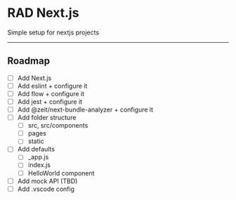 # RAD Next.js
Simple setup for nextjs projects

---
## Roadmap
- [ ] Add Next.js
- [ ] Add eslint + configure it
- [ ] Add flow + configure it
- [ ] Add jest + configure it
- [ ] Add @zeit/next-bundle-analyzer + configure it
- [ ] Add folder structure
  - [ ] src, src/components
  - [ ] pages
  - [ ] static
- [ ] Add defaults
  - [ ] _app.js
  - [ ] index.js
  - [ ] HelloWorld component
- [ ] Add mock API (TBD)
- [ ] Add .vscode config